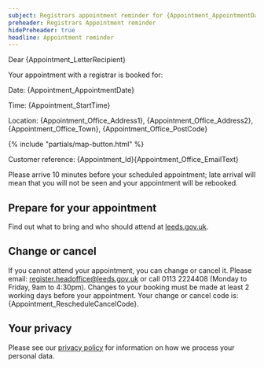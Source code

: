 ```yaml
---
subject: Registrars appointment reminder for {Appointment_AppointmentDate}
preheader: Registrars Appointment reminder
hidePreheader: true
headline: Appointment reminder
---
```


Dear {Appointment_LetterRecipient}

Your appointment with a registrar is booked for: 

Date: {Appointment_AppointmentDate}

Time: {Appointment_StartTime}

Location: {Appointment_Office_Address1}, {Appointment_Office_Address2}, {Appointment_Office_Town}, {Appointment_Office_PostCode}

{% include "partials/map-button.html" %}

Customer reference: {Appointment_Id}{Appointment_Office_EmailText}

Please arrive 10 minutes before your scheduled appointment; late arrival will mean that you will not be seen and your appointment will be rebooked.


## Prepare for your appointment
Find out what to bring and who should attend at [leeds.gov.uk](https://www.leeds.gov.uk/births-deaths-and-marriages). 

## Change or cancel
If you cannot attend your appointment, you can change or cancel it. Please email: register.headoffice@leeds.gov.uk or call 0113 2224408 (Monday to Friday, 9am to 4:30pm). Changes to your booking must be made at least 2 working days before your appointment. Your change or cancel code is: {Appointment_RescheduleCancelCode}.

## Your privacy
Please see our [privacy policy](https://www.leeds.gov.uk/registrarsprivacy) for information on how we process your personal data.
